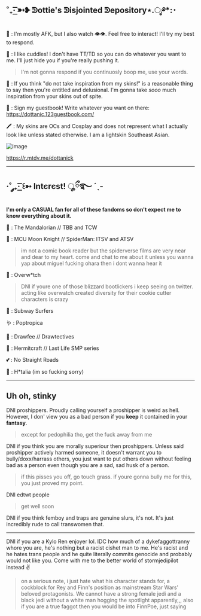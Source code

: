 ˚₊· ͟͟͞͞➳❥ ᕲottie's ᕲisjointed ᕲepository⋆.ೃ࿔*:･
------------------------------------------------------------------------------------------------------------------

🐙 : I'm mostly AFK, but I also watch :eye::eye:. Feel free to interact! I'll try my best to respond.

🍣 : I like cuddles! I don't have TT/TD so you can do whatever you want to me. I'll just hide you if you're really pushing it.
> I'm not gonna respond if you continuosly boop me, use your words.

🥩 : If you think "do not take inspiration from my skins!" is a reasonable thing to say then you're entitled and delusional. I'm gonna take *sooo* much inspiration from your skins out of spite.

:circus_tent: : Sign my guestbook! Write whatever you want on there: https://dottanic.123guestbook.com/

🖍️ : My skins are OCs and Cosplay and does not represent what I actually look like unless stated otherwise. I am a lightskin Southeast Asian.

![image](https://github.com/dottanic/dottanic/assets/102858874/b7c4f7fd-4727-4b47-ab6f-ebabce63ea07)

https://r.mtdv.me/dottanick

------------------------------------------------------------------------------------------------------------------------
·˚ ༘₊· ͟͟͞͞꒰➳ Intєrєst! ೄྀ࿐ ˊˎ-
------------------------------------------------------------------------------------------------------------------------
**I'm only a CASUAL fan for all of these fandoms so don't expect me to know everything about it.**

🦑 : The Mandalorian // TBB and TCW

🏩 : MCU Moon Knight // SpiderMan: ITSV and ATSV
> im not a comic book reader but the spiderverse films are very near and dear to my heart. come and chat to me about it unless you wanna yap about miguel fucking ohara then i dont wanna hear it

🦩 : Overw*tch
> DNI if youre one of those blizzard bootlickers i keep seeing on twitter. acting like overwatch created diversity for their cookie cutter characters is crazy

🌸 : Subway Surfers

🪱 : Poptropica

🧠 : Drawfee // Drawtectives 

🧼 : Hermitcraft // Last Life SMP series

💕 : No Straight Roads

🧶 : H*talia (im so fucking sorry)

-------------------------------------------------------------------------------------------------------------------------
Uh oh, stinky
-----------------------------
DNI proshippers. Proudly calling yourself a proshipper is weird as hell. However, I don' view you as a bad person if you **keep** it contained in your **fantasy**.
> except for pedophilia tho, get the fuck away from me

DNI if you think you are morally superiour then proshippers. Unless said proshipper actively harmed someone, it doesn't warrant you to bully/doxx/harrass others, you just want to put others down without feeling bad as a person even though you are a sad, sad husk of a person.
> if this pisses you off, go touch grass. if youre gonna bully me for this, you just proved my point.

DNI edtwt people
> get well soon

DNI if you think femboy and traps are genuine slurs, it's not. It's just incredibly rude to call transwomen that.

-----------
DNI if you are a Kylo Ren enjoyer lol. IDC how much of a dykefaggottranny whore you are, he's nothing but a racist cishet man to me. He's racist and he hates trans people and he quite literally commits genocide and probably would not like you. Come with me to the better world of stormjedipilot instead ✌️
> on a serious note, i just hate what his character stands for, a cockblock for Rey and Finn's position as mainstream Star Wars' beloved protagonists. We cannot have a strong female jedi and a black jedi without a white man hogging the spotlight apparently,,, also if you are a true faggot then you would be into FinnPoe, just saying

